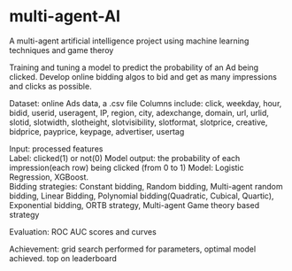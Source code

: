 # multi-agent-AI
A multi-agent artificial intelligence project using machine learning techniques and game theroy

Training and tuning a model to predict the probability of an Ad being clicked. 
Develop online bidding algos to bid and get as many impressions and clicks as possible.   

Dataset: online Ads data, a .csv file
Columns include: click,	weekday, hour, bidid, userid, useragent, IP, region, city, adexchange,	domain,	url, urlid, slotid,	slotwidth, slotheight,	slotvisibility,	slotformat,	slotprice, creative, bidprice, payprice, keypage, advertiser, usertag

Input: processed features  
Label: clicked(1) or not(0)
Model output: the probability of each impression(each row) being clicked (from 0 to 1)
Model: Logistic Regression, XGBoost.  
Bidding strategies: Constant bidding, Random bidding, Multi-agent random bidding, Linear Bidding, Polynomial bidding(Quadratic, Cubical, Quartic), Exponential bidding, ORTB strategy, Multi-agent Game theory based strategy

Evaluation: ROC AUC scores and curves

Achievement: 
  grid search performed for parameters, optimal model achieved.
  top on leaderboard
